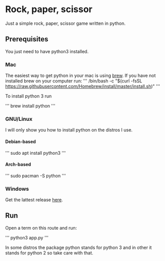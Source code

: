 # Rock, paper, scissor

Just a simple rock, paper, scissor game written in python.

## Prerequisites

You just need to have python3 installed.

### Mac

The easiest way to get python in your mac is using [brew](https://brew.sh/index_es). If you have not installed brew on your computer run:
'''
    /bin/bash -c "$(curl -fsSL https://raw.githubusercontent.com/Homebrew/install/master/install.sh)"
'''

To install python 3 run 

'''
    brew install python
'''

### GNU/Linux

I will only show you how to install python on the distros I use.

#### Debian-based

'''
    sudo apt install python3
'''

#### Arch-based

'''
    sudo pacman -S python
'''

### Windows

Get the lattest release [here](https://www.python.org/downloads/windows/).

## Run

Open a term on this route and run:

'''
    python3 app.py
'''

In some distros the package python stands for python 3 and in other it stands for python 2 so take care with that.


